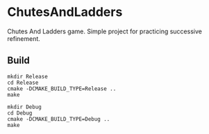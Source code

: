 # ChutesAndLadders
Chutes And Ladders game. Simple project for practicing successive refinement.

## Build

```
mkdir Release
cd Release
cmake -DCMAKE_BUILD_TYPE=Release ..
make
```

```
mkdir Debug
cd Debug
cmake -DCMAKE_BUILD_TYPE=Debug ..
make
```
